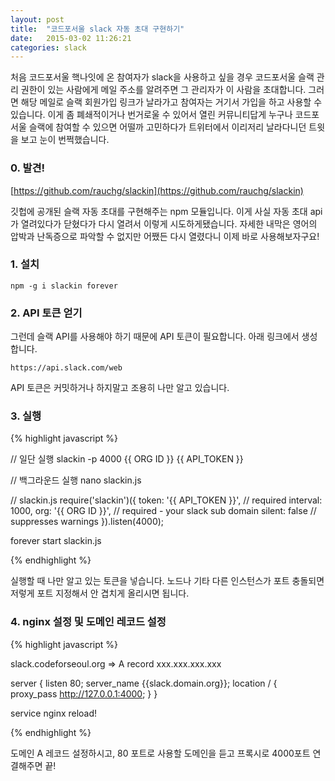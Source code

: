 ```yaml
---
layout: post
title:  "코드포서울 slack 자동 초대 구현하기"
date:   2015-03-02 11:26:21
categories: slack
---
```


처음 코드포서울 핵나잇에 온 참여자가 slack을 사용하고 싶을 경우 코드포서울 슬랙 관리 권한이 있는 사람에게 메일 주소를 알려주면 그 관리자가 이 사람을 초대합니다. 그러면 해당 메일로 슬랙 회원가입 링크가 날라가고 참여자는 거기서 가입을 하고 사용할 수 있습니다. 이게 좀 폐쇄적이거나 번거로울 수 있어서 열린 커뮤니티답게 누구나 코드포서울 슬랙에 참여할 수 있으면 어떨까 고민하다가 트위터에서 이리저리 날라다니던 트윗을 보고 눈이 번쩍했습니다.

### 0. 발견!

[https://github.com/rauchg/slackin](https://github.com/rauchg/slackin)

깃헙에 공개된 슬랙 자동 초대를 구현해주는 npm 모듈입니다. 이게 사실 자동 초대 api가 열려있다가 닫혔다가 다시 열려서 이렇게 시도하게됐습니다. 자세한 내막은 영어의 압박과 난독증으로 파악할 수 없지만 어쨌든 다시 열렸다니 이제 바로 사용해보자구요!

<!--break-->

### 1. 설치

```
npm -g i slackin forever
```

### 2. API 토큰 얻기
그런데 슬랙 API를 사용해야 하기 때문에 API 토큰이 필요합니다. 아래 링크에서 생성합니다.

```
https://api.slack.com/web
```
API 토큰은 커밋하거나 하지말고 조용히 나만 알고 있습니다.

### 3. 실행

{% highlight javascript %}

// 일단 실행
slackin -p 4000 {{ ORG ID }} {{ API_TOKEN }}

// 백그라운드 실행
nano slackin.js

// slackin.js
require('slackin')({
  token: '{{ API_TOKEN }}', // required
  interval: 1000,
  org: '{{ ORG ID }}', // required - your slack sub domain
  silent: false // suppresses warnings
}).listen(4000);

forever start slackin.js

{% endhighlight %}

실행할 때 나만 알고 있는 토큰을 넣습니다. 노드나 기타 다른 인스턴스가 포트 충돌되면 저렇게 포트 지정해서 안 겹치게 올리시면 됩니다.


### 4. nginx 설정 및 도메인 레코드 설정

{% highlight javascript %}

slack.codeforseoul.org => A record xxx.xxx.xxx.xxx

server {
  listen 80;
  server_name {{slack.domain.org}};
  location / {
    proxy_pass http://127.0.0.1:4000;
  }
}

service nginx reload!

{% endhighlight %}

도메인 A 레코드 설정하시고, 80 포트로 사용할 도메인을 듣고 프록시로 4000포트 연결해주면  끝!

